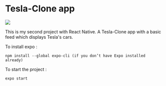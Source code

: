 # Tesla-Clone app
<img align='center' src='![tesla](https://user-images.githubusercontent.com/60575576/151387907-af24dfb7-bdf7-4e1e-94d6-36c6751acf11.gif)'>


This is my second project with React Native. 
A Tesla-Clone app with a basic feed which displays Tesla's cars.

To install expo :
```
npm install --global expo-cli (if you don’t have Expo installed already)
``` 
To start the project :
```
expo start
```
